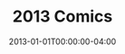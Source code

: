 ---
title: "2013 Comics"
type: "manual-list"
date: 2013-01-01T00:00:00-04:00
draft: false
is_subpage: true
exclude_from_nav: true
nav_category: "grafald_years"
show_dates: true
manual_links:
    - projects/grafald/comics/28-3.md
    - projects/grafald/comics/bonus_14.md
    - projects/grafald/comics/28-4.md
    - projects/grafald/comics/28-5.md
    - projects/grafald/comics/bonus_15.md
    - projects/grafald/comics/29.md
    - projects/grafald/comics/30.md
    - projects/grafald/comics/bonus_16.md
    - projects/grafald/comics/31.md
    - projects/grafald/comics/32.md
    - projects/grafald/comics/33.md
    - projects/grafald/comics/34.md
    - projects/grafald/comics/35.md
    - projects/grafald/comics/bonus_17.md
    - projects/grafald/comics/36.md
    - projects/grafald/comics/bonus_18.md
    - projects/grafald/comics/37.md
    - projects/grafald/comics/38.md
    - projects/grafald/comics/39.md
    - projects/grafald/comics/40.md
    - projects/grafald/comics/41.md
    - projects/grafald/comics/41-2.md
    - projects/grafald/comics/42.md
    - projects/grafald/comics/43.md
    - projects/grafald/comics/44.md
    - projects/grafald/comics/45.md
    - projects/grafald/comics/46.md
    - projects/grafald/comics/44-2.md
    - projects/grafald/comics/bonus_19.md
    - projects/grafald/comics/bonus_20.md
    - projects/grafald/comics/47.md
    - projects/grafald/comics/bonus_21.md
---